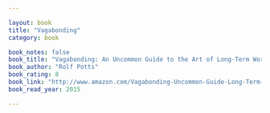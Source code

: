 ```yaml
---

layout: book
title: "Vagabonding"
category: book

book_notes: false
book_title: "Vagabonding: An Uncommon Guide to the Art of Long-Term World Travel"
book_author: "Rolf Potts"
book_rating: 8
book_link: "http://www.amazon.com/Vagabonding-Uncommon-Guide-Long-Term-Travel/dp/0812992180/"
book_read_year: 2015

---
```

